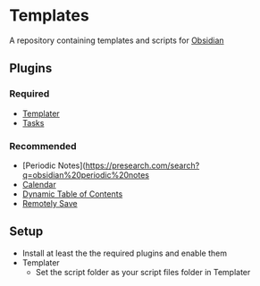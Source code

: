 # Templates
A repository containing templates and scripts for [Obsidian](https://obsidian.md/)

## Plugins
### Required
- [Templater](https://github.com/SilentVoid13/Templater)
- [Tasks](https://github.com/obsidian-tasks-group/obsidian-tasks)

### Recommended
- [Periodic Notes](https://presearch.com/search?q=obsidian%20periodic%20notes
- [Calendar](https://github.com/liamcain/obsidian-calendar-plugin)
- [Dynamic Table of Contents](https://github.com/aidurber/obsidian-plugin-dynamic-toc)
- [Remotely Save](https://github.com/remotely-save/remotely-save)

## Setup
* Install at least the the required plugins and enable them
* Templater
	- Set the script folder as your script files folder in Templater